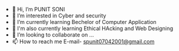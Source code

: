 - 👋 Hi, I’m PUNIT SONI 
- 👀 I’m interested in Cyber and security 
- 🌱 I’m currently learning Bechelor of Computer Application
- 🌱 I'm also currently learning Ethical HAcking and Web Designing
- 💞️ I’m looking to collaborate on ...
- 📫 How to reach me E-mail- spunit07042001@gmail.com

<!---
spunit07042001/spunit07042001 is a ✨ special ✨ repository because its `README.md` (this file) appears on your GitHub profile.
You can click the Preview link to take a look at your changes.
--->
